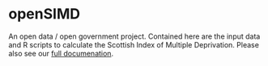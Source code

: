 # openSIMD

An open data / open government project. Contained here are the input data and R scripts to calculate the Scottish Index of Multiple Deprivation. Please also see our [full documenation](https://thedatalabscotland.github.io/openSIMD_site/).